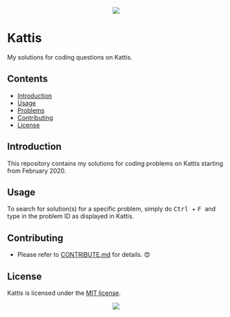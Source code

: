 <p align="center">
  <img src="https://lh3.googleusercontent.com/proxy/GA_vuCsSaqTCZO65YdJNoMTSdhpvG9uxB6Z4jSmkwViItZmuJw8MvNBIE4Ygw9sbI6PPx_f6W46dgHdVf-SbpGvQlmY">
</p>

# Kattis
My solutions for coding questions on Kattis.

## Contents
- [Introduction](#Introduction)
- [Usage](#Usage)
- [Problems](#Problems)
- [Contributing](#Contributing)
- [License](#License)

## Introduction
This repository contains my solutions for coding problems on Kattis starting from February 2020.

## Usage
To search for solution(s) for a specific problem, simply do <kbd> Ctrl </kbd> + <kbd> F </kbd> and type in the problem ID as displayed in Kattis.

## Contributing
- Please refer to [CONTRIBUTE.md](./CONTRIBUTE.md) for details. :heart_eyes:

## License
Kattis is licensed under the [MIT license](./LICENSE).

<p align="center">
  <img src="https://open.kattis.com/images/kattis/judge.png">
</p>
